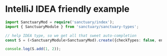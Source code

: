IntelliJ IDEA friendly example
==========================

```ts
import SanctuaryMod = require('sanctuary/index');
import { SanctuaryModule } from 'sanctuary/sanctuary-types';

// help IDEA type, so we get all that sweet auto-completion
const S = (<SanctuaryModule>SanctuaryMod).create({checkTypes: false, env: SanctuaryMod.env});

console.log(S.add(1, 2));
```
